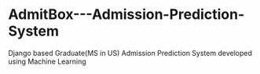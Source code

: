 # AdmitBox---Admission-Prediction-System
Django based Graduate(MS in US) Admission Prediction System developed using Machine Learning
